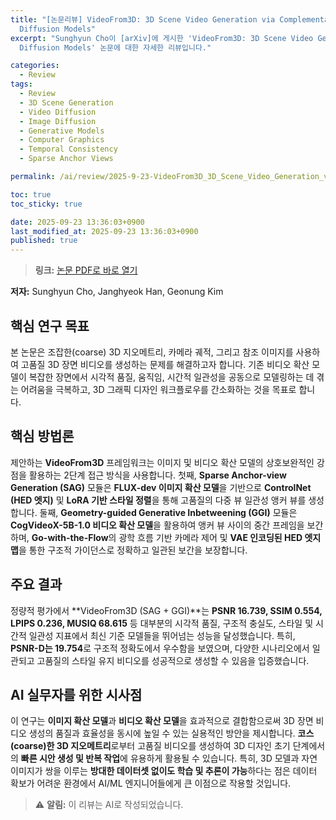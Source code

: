 ```yaml
---
title: "[논문리뷰] VideoFrom3D: 3D Scene Video Generation via Complementary Image and Video
  Diffusion Models"
excerpt: "Sunghyun Cho이 [arXiv]에 게시한 'VideoFrom3D: 3D Scene Video Generation via Complementary Image and Video
  Diffusion Models' 논문에 대한 자세한 리뷰입니다."

categories:
  - Review
tags:
  - Review
  - 3D Scene Generation
  - Video Diffusion
  - Image Diffusion
  - Generative Models
  - Computer Graphics
  - Temporal Consistency
  - Sparse Anchor Views

permalink: /ai/review/2025-9-23-VideoFrom3D_3D_Scene_Video_Generation_via_Complementary_Image_and_Video_Diffusion_Models/

toc: true
toc_sticky: true

date: 2025-09-23 13:36:03+0900
last_modified_at: 2025-09-23 13:36:03+0900
published: true
---
```

> **링크:** [논문 PDF로 바로 열기](https://arxiv.org/abs/2509.17985)

**저자:** Sunghyun Cho, Janghyeok Han, Geonung Kim



## 핵심 연구 목표
본 논문은 조잡한(coarse) 3D 지오메트리, 카메라 궤적, 그리고 참조 이미지를 사용하여 고품질 3D 장면 비디오를 생성하는 문제를 해결하고자 합니다. 기존 비디오 확산 모델이 복잡한 장면에서 시각적 품질, 움직임, 시간적 일관성을 공동으로 모델링하는 데 겪는 어려움을 극복하고, 3D 그래픽 디자인 워크플로우를 간소화하는 것을 목표로 합니다.

## 핵심 방법론
제안하는 **VideoFrom3D** 프레임워크는 이미지 및 비디오 확산 모델의 상호보완적인 강점을 활용하는 2단계 접근 방식을 사용합니다. 첫째, **Sparse Anchor-view Generation (SAG)** 모듈은 **FLUX-dev 이미지 확산 모델**을 기반으로 **ControlNet (HED 엣지)** 및 **LoRA 기반 스타일 정렬**을 통해 고품질의 다중 뷰 일관성 앵커 뷰를 생성합니다. 둘째, **Geometry-guided Generative Inbetweening (GGI)** 모듈은 **CogVideoX-5B-1.0 비디오 확산 모델**을 활용하여 앵커 뷰 사이의 중간 프레임을 보간하며, **Go-with-the-Flow**의 광학 흐름 기반 카메라 제어 및 **VAE 인코딩된 HED 엣지 맵**을 통한 구조적 가이던스로 정확하고 일관된 보간을 보장합니다.

## 주요 결과
정량적 평가에서 **VideoFrom3D (SAG + GGI)**는 **PSNR 16.739, SSIM 0.554, LPIPS 0.236, MUSIQ 68.615** 등 대부분의 시각적 품질, 구조적 충실도, 스타일 및 시간적 일관성 지표에서 최신 기준 모델들을 뛰어넘는 성능을 달성했습니다. 특히, **PSNR-D는 19.754**로 구조적 정확도에서 우수함을 보였으며, 다양한 시나리오에서 일관되고 고품질의 스타일 유지 비디오를 성공적으로 생성할 수 있음을 입증했습니다.

## AI 실무자를 위한 시사점
이 연구는 **이미지 확산 모델**과 **비디오 확산 모델**을 효과적으로 결합함으로써 3D 장면 비디오 생성의 품질과 효율성을 동시에 높일 수 있는 실용적인 방안을 제시합니다. **코스(coarse)한 3D 지오메트리**로부터 고품질 비디오를 생성하여 3D 디자인 초기 단계에서의 **빠른 시안 생성 및 반복 작업**에 유용하게 활용될 수 있습니다. 특히, 3D 모델과 자연 이미지가 쌍을 이루는 **방대한 데이터셋 없이도 학습 및 추론이 가능**하다는 점은 데이터 확보가 어려운 환경에서 AI/ML 엔지니어들에게 큰 이점으로 작용할 것입니다.

> ⚠️ **알림:** 이 리뷰는 AI로 작성되었습니다.